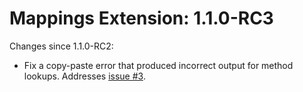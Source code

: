 # Mappings Extension: 1.1.0-RC3

Changes since 1.1.0-RC2:

* Fix a copy-paste error that produced incorrect output for method lookups. Addresses [issue #3](https://github.com/Kord-Extensions/ext-mappings/issues/3).
